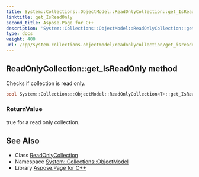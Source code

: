 ```yaml
---
title: System::Collections::ObjectModel::ReadOnlyCollection::get_IsReadOnly method
linktitle: get_IsReadOnly
second_title: Aspose.Page for C++
description: 'System::Collections::ObjectModel::ReadOnlyCollection::get_IsReadOnly method. Checks if collection is read only in C++.'
type: docs
weight: 400
url: /cpp/system.collections.objectmodel/readonlycollection/get_isreadonly/
---
```

## ReadOnlyCollection::get_IsReadOnly method


Checks if collection is read only.

```cpp
bool System::Collections::ObjectModel::ReadOnlyCollection<T>::get_IsReadOnly() const override
```


### ReturnValue

true for a read only collection.

## See Also

* Class [ReadOnlyCollection](../)
* Namespace [System::Collections::ObjectModel](../../)
* Library [Aspose.Page for C++](../../../)
